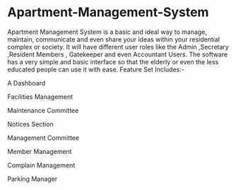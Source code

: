 # Apartment-Management-System
Apartment  Management System is a basic and ideal way to manage, maintain, communicate and even share your ideas within your residential complex or society.
It will have different user roles like the Admin ,Secretary ,Resident  Members , Gatekeeper and even Accountant Users.
The software has a very simple and basic interface so that the elderly or even the less educated people can use it with ease.
Feature Set Includes:-

A Dashboard 

Facilities Management

Maintenance Committee

Notices Section

Management Committee

Member Management 

Complain Management

Parking Manager

